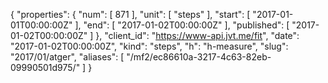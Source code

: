 {
  "properties": {
    "num": [
      871
    ],
    "unit": [
      "steps"
    ],
    "start": [
      "2017-01-01T00:00:00Z"
    ],
    "end": [
      "2017-01-02T00:00:00Z"
    ],
    "published": [
      "2017-01-02T00:00:00Z"
    ]
  },
  "client_id": "https://www-api.jvt.me/fit",
  "date": "2017-01-02T00:00:00Z",
  "kind": "steps",
  "h": "h-measure",
  "slug": "2017/01/atger",
  "aliases": [
    "/mf2/ec86610a-3217-4c63-82eb-09990501d975/"
  ]
}
